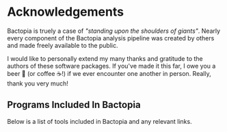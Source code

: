 # Acknowledgements

Bactopia is truely a case of *"standing upon the shoulders of giants"*. Nearly
every component of the Bactopia analysis pipeline was created by others and
made freely available to the public.

I would like to personally extend my many thanks and gratitude to the authors
of these software packages. If you've made it this far, I owe you a beer 🍻
(or coffee ☕!) if we ever encounter one another in person. Really, thank you
very much!

## Programs Included In Bactopia
Below is a list of tools included in Bactopia and any relevant links.
